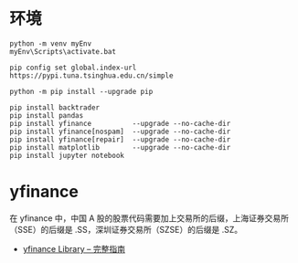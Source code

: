 <!--
 * @Author: Huang, Quan Hang quanhang.huang@siemens.com
 * @Date: 2024-06-03 16:54:05
 * @LastEditors: Huang, Quan Hang 250901214@qq.com
 * @LastEditTime: 2024-06-03 23:57:18
 * @FilePath: \myBacktrader\hqhReadMe.md
 * @Description: 这是默认设置,请设置`customMade`, 打开koroFileHeader查看配置 进行设置: https://github.com/OBKoro1/koro1FileHeader/wiki/%E9%85%8D%E7%BD%AE
-->
# 环境
```
python -m venv myEnv
myEnv\Scripts\activate.bat

pip config set global.index-url https://pypi.tuna.tsinghua.edu.cn/simple

python -m pip install --upgrade pip

pip install backtrader
pip install pandas
pip install yfinance          --upgrade --no-cache-dir
pip install yfinance[nospam]  --upgrade --no-cache-dir
pip install yfinance[repair]  --upgrade --no-cache-dir
pip install matplotlib        --upgrade --no-cache-dir
pip install jupyter notebook

```

# yfinance
在 yfinance 中，中国 A 股的股票代码需要加上交易所的后缀，上海证券交易所（SSE）的后缀是 .SS，深圳证券交易所（SZSE）的后缀是 .SZ。
- [yfinance Library – 完整指南](https://algotrading101.com/learn/yfinance-guide/)